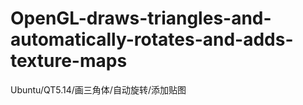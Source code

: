 # OpenGL-draws-triangles-and-automatically-rotates-and-adds-texture-maps
Ubuntu/QT5.14/画三角体/自动旋转/添加贴图
